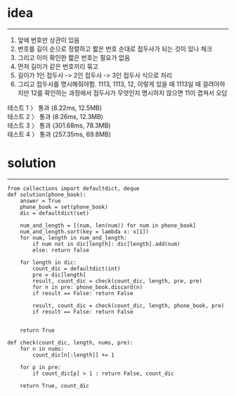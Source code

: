 # idea
---
1. 앞에 번호만 상관이 있음 
2. 번호를 길이 순으로 정렬하고 짧은 번호 순대로 접두사가 되는 것이 있나 체크
3. 그리고 이미 확인한 짧은 번호는 필요가 없음
4. 먼저 길이가 같은 번호끼리 묶고
5. 길이가 1인 접두사 -> 2인 접두사 -> 3인 접두사 식으로 처리
6. 그리고 접두사를 명시해줘야함. 1113, 1113, 12, 이렇게 있을 때 1113일 때 걸려야하지만 12를 확인하는 과정에서 접두사가 무엇인지 명시하지 않으면 11이 겹쳐서 오답

테스트 1 〉	통과 (8.22ms, 12.5MB)    
테스트 2 〉	통과 (8.26ms, 12.3MB)    
테스트 3 〉	통과 (301.68ms, 78.3MB)    
테스트 4 〉	통과 (257.35ms, 69.8MB)    


# solution
---
```
from collections import defaultdict, deque
def solution(phone_book):
    answer = True
    phone_book = set(phone_book)
    dic = defaultdict(set)
    
    num_and_length = [(num, len(num)) for num in phone_book]    
    num_and_length.sort(key = lambda x: x[1])
    for num, length in num_and_length: 
        if num not in dic[length]: dic[length].add(num)
        else: return false
    
    for length in dic:
        count_dic = defaultdict(int)
        pre = dic[length]
        result, count_dic = check(count_dic, length, pre, pre)
        for n in pre: phone_book.discard(n)
        if result == False: return False
        
        result, count_dic = check(count_dic, length, phone_book, pre)
        if result == False: return False
        

    return True

def check(count_dic, length, nums, pre):
    for n in nums:
        count_dic[n[:length]] += 1
        
    for p in pre:
        if count_dic[p] > 1 : return False, count_dic
    
    return True, count_dic
